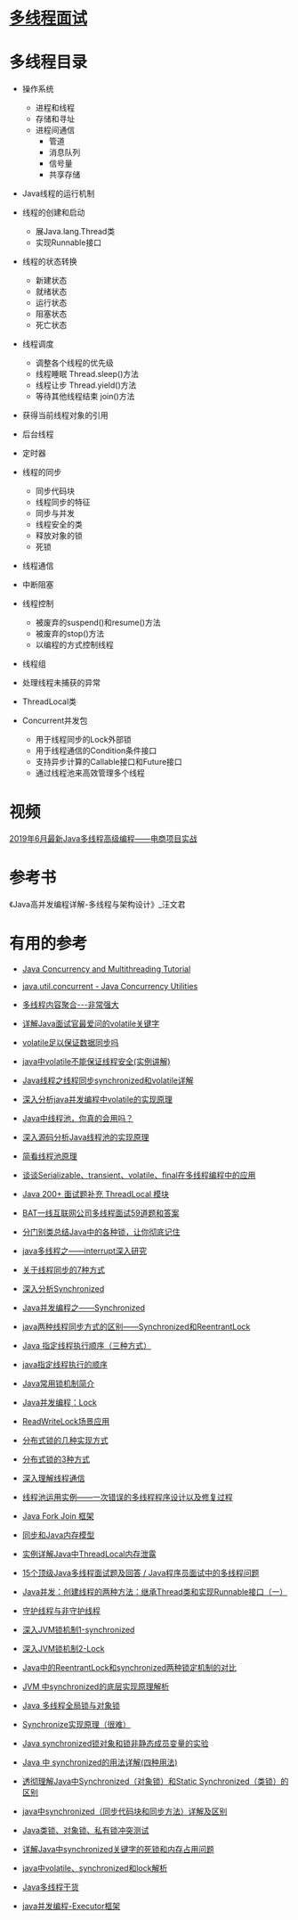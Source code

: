 
# [多线程面试](https://github.com/stevenli91748/JAVA-Architecture/blob/master/Java%20Advanced/Mutilthreading/interview.md)

# 多线程目录

* 操作系统
  * 进程和线程
  * 存储和寻址
  * 进程间通信
    * 管道
    * 消息队列
    * 信号量
    * 共享存储
  
* Java线程的运行机制
* 线程的创建和启动
  * 展Java.lang.Thread类
  * 实现Runnable接口
* 线程的状态转换
  * 新建状态
  * 就绪状态
  * 运行状态
  * 阻塞状态
  * 死亡状态
* 线程调度
  * 调整各个线程的优先级
  * 线程睡眠 Thread.sleep()方法
  * 线程让步 Thread.yield()方法
  * 等待其他线程结束 join()方法
* 获得当前线程对象的引用
* 后台线程
* 定时器
* 线程的同步
  * 同步代码块
  * 线程同步的特征
  * 同步与并发
  * 线程安全的类
  * 释放对象的锁
  * 死锁
* 线程通信
* 中断阻塞
* 线程控制
  * 被废弃的suspend()和resume()方法
  * 被废弃的stop()方法
  * 以编程的方式控制线程
* 线程组
* 处理线程未捕获的异常
* ThreadLocal类
* Concurrent并发包
  * 用于线程同步的Lock外部锁
  * 用于线程通信的Condition条件接口
  * 支持异步计算的Callable接口和Future接口
  * 通过线程池来高效管理多个线程


# 视频

  [2019年6月最新Java多线程高级编程——电商项目实战](https://www.bilibili.com/video/av56465131/?spm_id_from=333.788.videocard.19)



# 参考书

《Java高并发编程详解-多线程与架构设计》_汪文君



# 有用的参考
  * [Java Concurrency and Multithreading Tutorial](http://tutorials.jenkov.com/java-concurrency/index.html)
  * [java.util.concurrent - Java Concurrency Utilities](http://tutorials.jenkov.com/java-util-concurrent/index.html)
  
  * [多线程内容聚合---非常强大](https://mp.weixin.qq.com/s?__biz=MzI4Njc5NjM1NQ==&mid=2247488811&idx=6&sn=a769526cf5c4dfc5b0f8e5a40f984cff&chksm=ebd62a07dca1a3116cc6c45ceb7a81d47293b9811c8df97b5ca363c6370ffccfd913bab3599f&scene=21)
  * [详解Java面试官最爱问的volatile关键字](https://www.jb51.net/article/133313.htm)
  * [volatile足以保证数据同步吗](https://mp.weixin.qq.com/s?__biz=MjM5MzA1Mzc3Nw==&mid=2247483960&idx=1&sn=bd1fa1639ac7da0f45667db7cbfb12d8&chksm=a69daf0691ea2610c7c7d85694ed046928de7f7e98ae6d54fa272b235b44c0e953be180cef5a&scene=21#wechat_redirect)
  * [java中volatile不能保证线程安全(实例讲解)](https://www.jb51.net/article/122843.htm)
  * [Java线程之线程同步synchronized和volatile详解](https://www.jb51.net/article/127973.htm)
  * [深入分析java并发编程中volatile的实现原理](https://www.jb51.net/article/128403.htm)
  * [Java中线程池，你真的会用吗？](https://blog.csdn.net/hollis_chuang/article/details/83743723)
  * [深入源码分析Java线程池的实现原理](https://mp.weixin.qq.com/s/-89-CcDnSLBYy3THmcLEdQ)
  * [简看线程池原理](https://mp.weixin.qq.com/s?__biz=MjM5MzA1Mzc3Nw==&mid=2247483851&idx=1&sn=d4da59dfda97ffaa2915ea87c4748e87&chksm=a69dacf591ea25e32781923cc3a41238ffb3a74dc773ac97e105e78bd231f9630650c3c4c446&scene=21#wechat_redirect)
  * [谈谈Serializable、transient、volatile、final在多线程编程中的应用](https://blog.csdn.net/shen_gang/article/details/18942431)
  * [Java 200+ 面试题补充 ThreadLocal 模块](https://juejin.im/post/5c805cb9f265da2d9e177f6d)
  * [BAT一线互联网公司多线程面试59道题和答案](https://zhuanlan.zhihu.com/p/59376173?utm_source=wechat_session&utm_medium=social&utm_oi=991812777480134656)
  
  * [分门别类总结Java中的各种锁，让你彻底记住](https://zhuanlan.zhihu.com/p/61778635?utm_source=wechat_session&utm_medium=social&utm_oi=991812777480134656)
  * [java多线程之——interrupt深入研究](https://www.cnblogs.com/carmanloneliness/p/3516405.html)
  * [关于线程同步的7种方式](https://www.cnblogs.com/XHJT/p/3897440.html)
  
  * [深入分析Synchronized](https://blog.csdn.net/shandian000/article/details/54927876) 
  * [Java并发编程之——Synchronized](https://www.cnblogs.com/paddix/p/5367116.html)
  * [java两种线程同步方式的区别——Synchronized和ReentrantLock](https://blog.csdn.net/chenchaofuck1/article/details/51045134)
  * [Java 指定线程执行顺序（三种方式）](https://blog.csdn.net/difffate/article/details/63684290)
  * [java指定线程执行的顺序](https://blog.csdn.net/BeauXie/article/details/53018570)
  * [Java常用锁机制简介](https://www.cnblogs.com/hanganglin/p/3577096.html)
  * [Java并发编程：Lock](https://www.cnblogs.com/dolphin0520/p/3923167.html)
  * [ReadWriteLock场景应用](https://www.cnblogs.com/liang1101/p/6475555.html?utm_source=itdadao&utm_medium=referral)  
  * [分布式锁的几种实现方式](http://www.hollischuang.com/archives/1716)
  * [分布式锁的3种方式](https://www.cnblogs.com/rwxwsblog/p/6046034.html)
  * [深入理解线程通信](http://ifeve.com/深入理解线程通信/)
  * [线程池运用实例——一次错误的多线程程序设计以及修复过程](http://ifeve.com/threadpool-example/)
  * [Java Fork Join 框架](http://ifeve.com/a-java-fork-join-framework/)
  * [同步和Java内存模型](http://ifeve.com/syn-jmm/)
  * [实例详解Java中ThreadLocal内存泄露](https://www.jb51.net/article/90450.htm)
  * [15个顶级Java多线程面试题及回答 / Java程序员面试中的多线程问题](https://blog.csdn.net/liangxw1/article/details/51187162)
  * [Java并发：创建线程的两种方法：继承Thread类和实现Runnable接口（一）](https://blog.csdn.net/jingzi123456789/article/details/69830907)
  * [守护线程与非守护线程](https://blog.csdn.net/lc1010078424/article/details/79613348)
  * [深入JVM锁机制1-synchronized](https://blog.csdn.net/chen77716/article/details/6618779)
  * [深入JVM锁机制2-Lock](https://blog.csdn.net/chen77716/article/details/6641477)
  * [Java中的ReentrantLock和synchronized两种锁定机制的对比](https://blog.csdn.net/fw0124/article/details/6672522)
  * [JVM 中synchronized的底层实现原理解析](https://blog.csdn.net/HinstenyHisoka/article/details/80864378)
  * [Java 多线程全局锁与对象锁](https://blog.csdn.net/weixin_40739833/article/details/80293480)
  * [Synchronize实现原理（很难）](https://blog.csdn.net/zbuger/article/details/51030772)
  * [Java synchronized锁对象和锁非静态成员变量的实验](https://blog.csdn.net/wbybyb/article/details/83989121)
  * [Java 中 synchronized的用法详解(四种用法)](https://www.jb51.net/article/74566.htm)
  * [透彻理解Java中Synchronized（对象锁）和Static Synchronized（类锁）的区别](https://www.jb51.net/article/140175.htm)
  * [java中synchronized（同步代码块和同步方法）详解及区别](https://www.jb51.net/article/106941.htm)
  * [Java类锁、对象锁、私有锁冲突测试](https://www.jb51.net/article/56440.htm)
  * [详解Java中synchronized关键字的死锁和内存占用问题](https://www.jb51.net/article/86666.htm)
  * [java中volatile、synchronized和lock解析](https://blog.csdn.net/ztchun/article/details/60778950)
  * [Java多线程干货](https://blog.csdn.net/qq_35808136/article/details/93847655)
  * [java并发编程-Executor框架](https://www.iteye.com/topic/366591)

